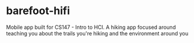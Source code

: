 # barefoot-hifi
Mobile app built for CS147 - Intro to HCI. A hiking app focused around teaching you about the trails you're hiking and the environment around you
